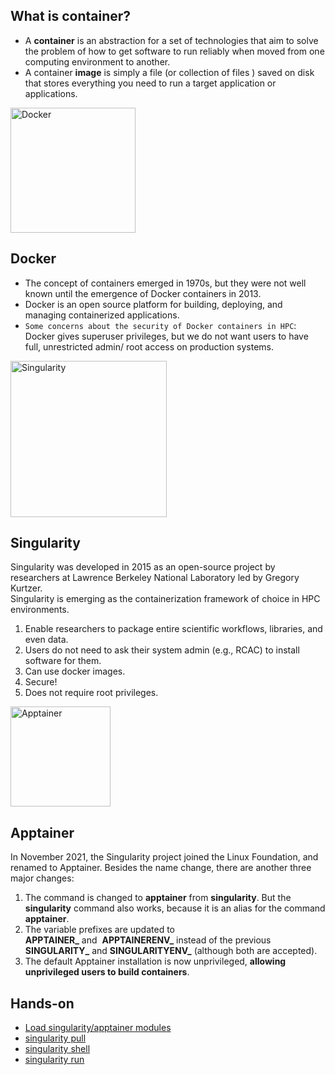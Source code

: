 ## What is container?  
- A **container** is an abstraction for a set of technologies that aim to solve the problem of how to get software to run reliably when moved from one computing environment to another.  
- A container **image** is simply a file (or collection of files ) saved on disk that stores everything you need to run a target application or applications.  

<img src="https://miro.medium.com/v2/resize:fit:400/1*OARpkeBkn_Tw3vk8H769OQ.png" alt="Docker" width="200" height="200">

## Docker  
- The concept of containers emerged in 1970s, but they were not well known until the emergence of Docker containers in 2013.  
- Docker is an open source platform for building, deploying, and managing containerized applications.   
- `Some concerns about the security of Docker containers in HPC`: Docker gives superuser privileges, but we do not want users to have full, unrestricted admin/ root access on production systems.  

<img src="https://www.hpcwire.com/wp-content/uploads/2023/01/singularityce.png" alt="Singularity" width="250" height="250">

## Singularity  
Singularity was developed in 2015 as an open-source project by researchers at Lawrence Berkeley National Laboratory led by Gregory Kurtzer.   
Singularity is emerging as the containerization framework of choice in HPC environments.   
1. Enable researchers to package entire scientific workflows, libraries, and even data.
2. Users do not need to ask their system admin (e.g., RCAC) to install software for them.
3. Can use docker images.
4. Secure! 
5. Does not require root privileges.

   
<img src="https://apptainer.org/docs/user/main/_static/logo.png" alt="Apptainer" width="160" height="160">

## Apptainer
In November 2021, the Singularity project joined the Linux Foundation, and renamed to Apptainer. Besides the name change, there are another three major changes:
1. The command is changed to **apptainer** from **singularity**. But the **singularity** command also works, because it is an alias for the command **apptainer**.
2. The variable prefixes are updated to **APPTAINER_** and  **APPTAINERENV_** instead of the previous **SINGULARITY_** and **SINGULARITYENV_** (although both are accepted).
3. The default Apptainer installation is now unprivileged, **allowing unprivileged users to build containers**. 



## Hands-on
- [Load singularity/apptainer modules](hands-on/load_modules.md)
- [singularity pull](hands-on/pull.md)
- [singularity shell](hands-on/shell.md)
- [singularity run](hands-on/run.md)
